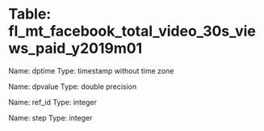 Table: fl_mt_facebook_total_video_30s_views_paid_y2019m01
=========================================================

Name: dptime
Type: timestamp without time zone

Name: dpvalue
Type: double precision

Name: ref_id
Type: integer

Name: step
Type: integer

